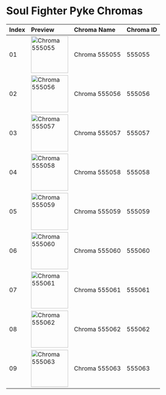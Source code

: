 # Soul Fighter Pyke Chromas

| Index | Preview | Chroma Name | Chroma ID |
|:---|:---|:---|:---|
| 01 | <img src='https://raw.communitydragon.org/latest/plugins/rcp-be-lol-game-data/global/default/v1/champion-chroma-images/555/555055.png' alt='Chroma 555055' width='100'> | Chroma 555055 | 555055 |
| 02 | <img src='https://raw.communitydragon.org/latest/plugins/rcp-be-lol-game-data/global/default/v1/champion-chroma-images/555/555056.png' alt='Chroma 555056' width='100'> | Chroma 555056 | 555056 |
| 03 | <img src='https://raw.communitydragon.org/latest/plugins/rcp-be-lol-game-data/global/default/v1/champion-chroma-images/555/555057.png' alt='Chroma 555057' width='100'> | Chroma 555057 | 555057 |
| 04 | <img src='https://raw.communitydragon.org/latest/plugins/rcp-be-lol-game-data/global/default/v1/champion-chroma-images/555/555058.png' alt='Chroma 555058' width='100'> | Chroma 555058 | 555058 |
| 05 | <img src='https://raw.communitydragon.org/latest/plugins/rcp-be-lol-game-data/global/default/v1/champion-chroma-images/555/555059.png' alt='Chroma 555059' width='100'> | Chroma 555059 | 555059 |
| 06 | <img src='https://raw.communitydragon.org/latest/plugins/rcp-be-lol-game-data/global/default/v1/champion-chroma-images/555/555060.png' alt='Chroma 555060' width='100'> | Chroma 555060 | 555060 |
| 07 | <img src='https://raw.communitydragon.org/latest/plugins/rcp-be-lol-game-data/global/default/v1/champion-chroma-images/555/555061.png' alt='Chroma 555061' width='100'> | Chroma 555061 | 555061 |
| 08 | <img src='https://raw.communitydragon.org/latest/plugins/rcp-be-lol-game-data/global/default/v1/champion-chroma-images/555/555062.png' alt='Chroma 555062' width='100'> | Chroma 555062 | 555062 |
| 09 | <img src='https://raw.communitydragon.org/latest/plugins/rcp-be-lol-game-data/global/default/v1/champion-chroma-images/555/555063.png' alt='Chroma 555063' width='100'> | Chroma 555063 | 555063 |
